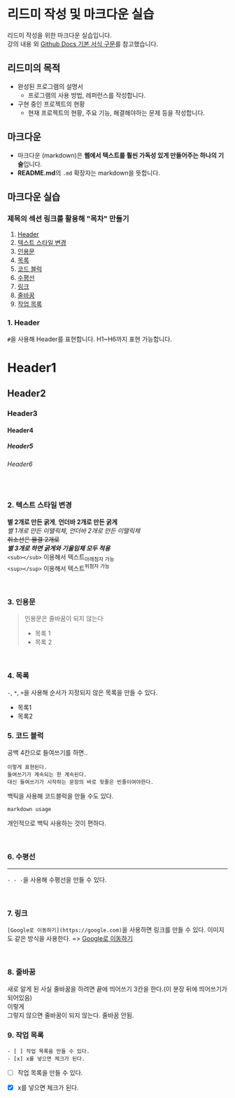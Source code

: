 # 리드미 작성 및 마크다운 실습
리드미 작성을 위한 마크다운 실습입니다.   
강의 내용 외 [Github Docs 기본 서식 구문](https://docs.github.com/ko/get-started/writing-on-github/getting-started-with-writing-and-formatting-on-github/basic-writing-and-formatting-syntax)를 참고했습니다.

## 리드미의 목적 
- 완성된 프로그램의 설명서
  - 프로그램의 사용 방법, 레퍼런스를 작성합니다.
- 구현 중인 프로젝트의 현황
  - 현재 프로젝트의 현황, 주요 기능, 해결해야하는 문제 등을 작성합니다.
 
## 마크다운

- 마크다운 (markdown)은 **웹에서 텍스트를 훨씬 가독성 있게 만들어주는 하나의 기술**입니다.
- **README.md**의 `.md` 확장자는 markdown을 뜻합니다. 
 
## 마크다운 실습

### 제목의 섹션 링크를 활용해 "목차" 만들기

1. [Header](#1-Header)
2. [텍스트 스타일 변경](#2-텍스트-스타일-변경)
3. [인용문](#3-인용문)
4. [목록](#4-목록)
5. [코드 블럭](#5-코드-블럭)
6. [수평선](#6-수평선)
7. [링크](#7-링크)
8. [줄바꿈](#8-줄바꿈)
9. [작업 목록](#9-작업-목록)

### 1. Header
`#`을 사용해 Header를 표현합니다. H1~H6까지 표현 가능합니다.

  # Header1
  ## Header2
  ### Header3
  #### Header4
  ##### Header5
  ###### Header6

<br />

### 2. 텍스트 스타일 변경 
**별 2개로 만든 굵게**, __언더바 2개로 만든 굵게__   
*별 1개로 만든 이탤릭체*, _언더바 2개로 만든 이탤릭체_   
~~취소선은 물결 2개로~~   
***별 3개로 하면 굵게와 기울임체 모두 적용***   
`<sub></sub>` 이용해서 텍스트<sub>아래첨자 가능</sub>   
`<sup></sup>` 이용해서 텍스트<sup>위첨자 가능</sup>   


<br />


### 3. 인용문


> 인용문은 줄바꿈이
> 되지 않는다
> - 목록 1
> - 목록 2

<br />

### 4. 목록
`-`, `*`, `+`을 사용해 순서가 지정되지 않은 목록을 만들 수 있다.   
- 목록1
- 목록2

### 5. 코드 블럭

공백 4칸으로 들여쓰기를 하면..

    이렇게 표현된다.
    들여쓰기가 계속되는 한 계속된다.
    대신 들여쓰기가 시작하는 문장의 바로 윗줄은 빈줄이여야한다.

백틱을 사용해 코드블럭을 만들 수도 있다. 
```
markdown usage
```
개인적으로 백틱 사용하는 것이 편하다. 

<br />

### 6. 수평선

- - - 
`- - -`을 사용해 수평선을 만들 수 있다.


<br />

### 7. 링크

`[Google로 이동하기](https://google.com)`을 사용하면 링크를 만들 수 있다. 이미지도 같은 방식을 사용한다.
=> [Google로 이동하기](https://google.com)

<br />

### 8. 줄바꿈

새로 알게 된 사실 줄바꿈을 하려면 끝에 띄어쓰기 3칸을 한다.(이 분장 뒤에 띄어쓰기가 되어있음)      
이렇게   
그렇지 않으면 줄바꿈이 되지 않는다.
줄바꿈 안됨. 

### 9. 작업 목록
```
- [ ] 작업 목록을 만들 수 있다.
- [x] x를 넣으면 체크가 된다.
```
- [ ] 작업 목록을 만들 수 있다.
- [x] x를 넣으면 체크가 된다.

